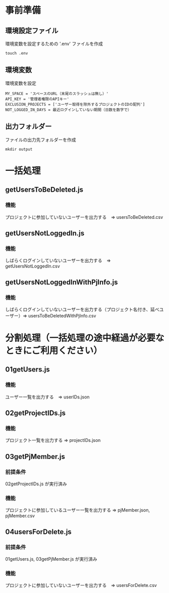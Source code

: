 # 事前準備

## 環境設定ファイル

環境変数を設定するための '.env' ファイルを作成

```
touch .env
```

## 環境変数

環境変数を設定

```
MY_SPACE = 'スペースのURL（末尾のスラッシュは無し）'
API_KEY = '管理者権限のAPIキー'
EXCLUSION_PROJECTS = ['ユーザー取得を除外するプロジェクトのIDの配列']
NOT_LOGGED_IN_DAYS = 最近ログインしていない期間（日数を数字で）
```

## 出力フォルダー

ファイルの出力先フォルダーを作成

```
mkdir output
```

# 一括処理

## getUsersToBeDeleted.js

### 機能

プロジェクトに参加していないユーザーを出力する　=> usersToBeDeleted.csv

## getUsersNotLoggedIn.js

### 機能

しばらくログインしていないユーザーを出力する　=> getUsersNotLoggedIn.csv

## getUsersNotLoggedInWithPjInfo.js

### 機能

しばらくログインしていないユーザーを出力する（プロジェクト名付き、延べユーザー）=> usersToBeDeletedWithPjInfo.csv

# 分割処理（一括処理の途中経過が必要なときにご利用ください）

## 01getUsers.js

### 機能

ユーザー一覧を出力する　=> userIDs.json

## 02getProjectIDs.js

### 機能

プロジェクト一覧を出力する => projectIDs.json

## 03getPjMember.js

### 前提条件

02getProjectIDs.js が実行済み

### 機能

プロジェクトに参加しているユーザー一覧を出力する => pjMember.json, pjMember.csv

## 04usersForDelete.js

### 前提条件

01getUsers.js, 03getPjMember.js が実行済み

### 機能

プロジェクトに参加していないユーザーを出力する　=> usersForDelete.csv
